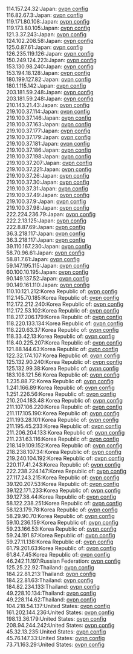 114.157.24.32:Japan: [ovpn config](vpn/114_157_24_32.ovpn)  
116.82.67.3:Japan: [ovpn config](vpn/116_82_67_3.ovpn)  
119.171.80.108:Japan: [ovpn config](vpn/119_171_80_108.ovpn)  
119.173.80.105:Japan: [ovpn config](vpn/119_173_80_105.ovpn)  
121.3.37.243:Japan: [ovpn config](vpn/121_3_37_243.ovpn)  
124.102.208.58:Japan: [ovpn config](vpn/124_102_208_58.ovpn)  
125.0.87.61:Japan: [ovpn config](vpn/125_0_87_61.ovpn)  
126.235.119.126:Japan: [ovpn config](vpn/126_235_119_126.ovpn)  
150.249.124.223:Japan: [ovpn config](vpn/150_249_124_223.ovpn)  
153.130.98.240:Japan: [ovpn config](vpn/153_130_98_240.ovpn)  
153.194.18.128:Japan: [ovpn config](vpn/153_194_18_128.ovpn)  
180.199.127.82:Japan: [ovpn config](vpn/180_199_127_82.ovpn)  
180.1.115.142:Japan: [ovpn config](vpn/180_1_115_142.ovpn)  
203.181.59.248:Japan: [ovpn config](vpn/203_181_59_248.ovpn)  
203.181.59.248:Japan: [ovpn config](vpn/203_181_59_248.ovpn)  
210.143.21.43:Japan: [ovpn config](vpn/210_143_21_43.ovpn)  
219.100.37.114:Japan: [ovpn config](vpn/219_100_37_114.ovpn)  
219.100.37.146:Japan: [ovpn config](vpn/219_100_37_146.ovpn)  
219.100.37.163:Japan: [ovpn config](vpn/219_100_37_163.ovpn)  
219.100.37.177:Japan: [ovpn config](vpn/219_100_37_177.ovpn)  
219.100.37.179:Japan: [ovpn config](vpn/219_100_37_179.ovpn)  
219.100.37.181:Japan: [ovpn config](vpn/219_100_37_181.ovpn)  
219.100.37.186:Japan: [ovpn config](vpn/219_100_37_186.ovpn)  
219.100.37.198:Japan: [ovpn config](vpn/219_100_37_198.ovpn)  
219.100.37.207:Japan: [ovpn config](vpn/219_100_37_207.ovpn)  
219.100.37.221:Japan: [ovpn config](vpn/219_100_37_221.ovpn)  
219.100.37.26:Japan: [ovpn config](vpn/219_100_37_26.ovpn)  
219.100.37.30:Japan: [ovpn config](vpn/219_100_37_30.ovpn)  
219.100.37.31:Japan: [ovpn config](vpn/219_100_37_31.ovpn)  
219.100.37.49:Japan: [ovpn config](vpn/219_100_37_49.ovpn)  
219.100.37.9:Japan: [ovpn config](vpn/219_100_37_9.ovpn)  
219.100.37.98:Japan: [ovpn config](vpn/219_100_37_98.ovpn)  
222.224.236.79:Japan: [ovpn config](vpn/222_224_236_79.ovpn)  
222.2.13.125:Japan: [ovpn config](vpn/222_2_13_125.ovpn)  
222.8.87.69:Japan: [ovpn config](vpn/222_8_87_69.ovpn)  
36.3.218.117:Japan: [ovpn config](vpn/36_3_218_117.ovpn)  
36.3.218.117:Japan: [ovpn config](vpn/36_3_218_117.ovpn)  
39.110.167.230:Japan: [ovpn config](vpn/39_110_167_230.ovpn)  
58.70.96.61:Japan: [ovpn config](vpn/58_70_96_61.ovpn)  
58.81.7.61:Japan: [ovpn config](vpn/58_81_7_61.ovpn)  
59.147.195.115:Japan: [ovpn config](vpn/59_147_195_115.ovpn)  
60.100.10.195:Japan: [ovpn config](vpn/60_100_10_195.ovpn)  
90.149.137.52:Japan: [ovpn config](vpn/90_149_137_52.ovpn)  
90.149.161.110:Japan: [ovpn config](vpn/90_149_161_110.ovpn)  
110.10.121.212:Korea Republic of: [ovpn config](vpn/110_10_121_212.ovpn)  
112.145.70.185:Korea Republic of: [ovpn config](vpn/112_145_70_185.ovpn)  
112.172.212.240:Korea Republic of: [ovpn config](vpn/112_172_212_240.ovpn)  
112.172.53.102:Korea Republic of: [ovpn config](vpn/112_172_53_102.ovpn)  
118.217.206.179:Korea Republic of: [ovpn config](vpn/118_217_206_179.ovpn)  
118.220.133.134:Korea Republic of: [ovpn config](vpn/118_220_133_134.ovpn)  
118.220.63.37:Korea Republic of: [ovpn config](vpn/118_220_63_37.ovpn)  
118.33.42.13:Korea Republic of: [ovpn config](vpn/118_33_42_13.ovpn)  
118.40.225.207:Korea Republic of: [ovpn config](vpn/118_40_225_207.ovpn)  
121.88.144.63:Korea Republic of: [ovpn config](vpn/121_88_144_63.ovpn)  
122.32.174.107:Korea Republic of: [ovpn config](vpn/122_32_174_107.ovpn)  
125.132.90.240:Korea Republic of: [ovpn config](vpn/125_132_90_240.ovpn)  
125.132.99.38:Korea Republic of: [ovpn config](vpn/125_132_99_38.ovpn)  
183.108.121.56:Korea Republic of: [ovpn config](vpn/183_108_121_56.ovpn)  
1.235.88.72:Korea Republic of: [ovpn config](vpn/1_235_88_72.ovpn)  
1.241.166.89:Korea Republic of: [ovpn config](vpn/1_241_166_89.ovpn)  
1.251.226.56:Korea Republic of: [ovpn config](vpn/1_251_226_56.ovpn)  
210.204.183.48:Korea Republic of: [ovpn config](vpn/210_204_183_48.ovpn)  
211.107.106.220:Korea Republic of: [ovpn config](vpn/211_107_106_220.ovpn)  
211.117.105.190:Korea Republic of: [ovpn config](vpn/211_117_105_190.ovpn)  
211.193.28.101:Korea Republic of: [ovpn config](vpn/211_193_28_101.ovpn)  
211.195.45.233:Korea Republic of: [ovpn config](vpn/211_195_45_233.ovpn)  
211.206.204.133:Korea Republic of: [ovpn config](vpn/211_206_204_133.ovpn)  
211.231.63.116:Korea Republic of: [ovpn config](vpn/211_231_63_116.ovpn)  
218.149.109.152:Korea Republic of: [ovpn config](vpn/218_149_109_152.ovpn)  
218.238.107.34:Korea Republic of: [ovpn config](vpn/218_238_107_34.ovpn)  
219.240.104.192:Korea Republic of: [ovpn config](vpn/219_240_104_192.ovpn)  
220.117.41.243:Korea Republic of: [ovpn config](vpn/220_117_41_243.ovpn)  
222.238.224.147:Korea Republic of: [ovpn config](vpn/222_238_224_147.ovpn)  
27.117.243.215:Korea Republic of: [ovpn config](vpn/27_117_243_215.ovpn)  
39.120.207.53:Korea Republic of: [ovpn config](vpn/39_120_207_53.ovpn)  
39.122.171.233:Korea Republic of: [ovpn config](vpn/39_122_171_233.ovpn)  
39.127.38.44:Korea Republic of: [ovpn config](vpn/39_127_38_44.ovpn)  
58.122.238.251:Korea Republic of: [ovpn config](vpn/58_122_238_251.ovpn)  
58.123.179.78:Korea Republic of: [ovpn config](vpn/58_123_179_78.ovpn)  
58.29.90.70:Korea Republic of: [ovpn config](vpn/58_29_90_70.ovpn)  
59.10.236.159:Korea Republic of: [ovpn config](vpn/59_10_236_159.ovpn)  
59.23.166.53:Korea Republic of: [ovpn config](vpn/59_23_166_53.ovpn)  
59.24.191.87:Korea Republic of: [ovpn config](vpn/59_24_191_87.ovpn)  
59.27.11.138:Korea Republic of: [ovpn config](vpn/59_27_11_138.ovpn)  
61.79.201.63:Korea Republic of: [ovpn config](vpn/61_79_201_63.ovpn)  
61.84.7.45:Korea Republic of: [ovpn config](vpn/61_84_7_45.ovpn)  
46.242.11.197:Russian Federation: [ovpn config](vpn/46_242_11_197.ovpn)  
125.25.22.92:Thailand: [ovpn config](vpn/125_25_22_92.ovpn)  
184.22.81.213:Thailand: [ovpn config](vpn/184_22_81_213.ovpn)  
184.22.81.63:Thailand: [ovpn config](vpn/184_22_81_63.ovpn)  
184.82.234.133:Thailand: [ovpn config](vpn/184_82_234_133.ovpn)  
49.228.10.134:Thailand: [ovpn config](vpn/49_228_10_134.ovpn)  
49.228.114.62:Thailand: [ovpn config](vpn/49_228_114_62.ovpn)  
104.218.54.137:United States: [ovpn config](vpn/104_218_54_137.ovpn)  
161.202.144.236:United States: [ovpn config](vpn/161_202_144_236.ovpn)  
198.13.36.179:United States: [ovpn config](vpn/198_13_36_179.ovpn)  
208.94.244.242:United States: [ovpn config](vpn/208_94_244_242.ovpn)  
45.32.13.235:United States: [ovpn config](vpn/45_32_13_235.ovpn)  
45.76.147.33:United States: [ovpn config](vpn/45_76_147_33.ovpn)  
73.71.163.29:United States: [ovpn config](vpn/73_71_163_29.ovpn)  
